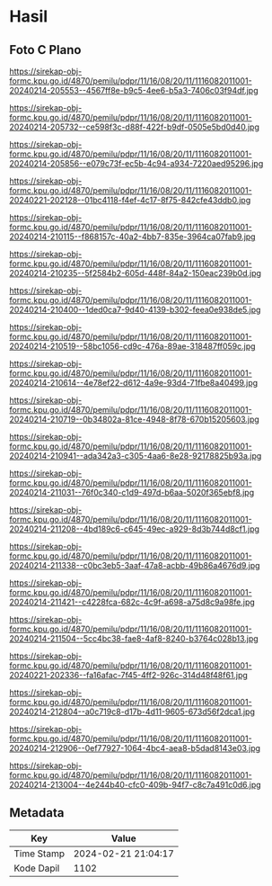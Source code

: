 # Hasil

## Foto C Plano

https://sirekap-obj-formc.kpu.go.id/4870/pemilu/pdpr/11/16/08/20/11/1116082011001-20240214-205553--4567ff8e-b9c5-4ee6-b5a3-7406c03f94df.jpg

https://sirekap-obj-formc.kpu.go.id/4870/pemilu/pdpr/11/16/08/20/11/1116082011001-20240214-205732--ce598f3c-d88f-422f-b9df-0505e5bd0d40.jpg

https://sirekap-obj-formc.kpu.go.id/4870/pemilu/pdpr/11/16/08/20/11/1116082011001-20240214-205856--e079c73f-ec5b-4c94-a934-7220aed95296.jpg

https://sirekap-obj-formc.kpu.go.id/4870/pemilu/pdpr/11/16/08/20/11/1116082011001-20240221-202128--01bc4118-f4ef-4c17-8f75-842cfe43ddb0.jpg

https://sirekap-obj-formc.kpu.go.id/4870/pemilu/pdpr/11/16/08/20/11/1116082011001-20240214-210115--f868157c-40a2-4bb7-835e-3964ca07fab9.jpg

https://sirekap-obj-formc.kpu.go.id/4870/pemilu/pdpr/11/16/08/20/11/1116082011001-20240214-210235--5f2584b2-605d-448f-84a2-150eac239b0d.jpg

https://sirekap-obj-formc.kpu.go.id/4870/pemilu/pdpr/11/16/08/20/11/1116082011001-20240214-210400--1ded0ca7-9d40-4139-b302-feea0e938de5.jpg

https://sirekap-obj-formc.kpu.go.id/4870/pemilu/pdpr/11/16/08/20/11/1116082011001-20240214-210519--58bc1056-cd9c-476a-89ae-318487ff059c.jpg

https://sirekap-obj-formc.kpu.go.id/4870/pemilu/pdpr/11/16/08/20/11/1116082011001-20240214-210614--4e78ef22-d612-4a9e-93d4-71fbe8a40499.jpg

https://sirekap-obj-formc.kpu.go.id/4870/pemilu/pdpr/11/16/08/20/11/1116082011001-20240214-210719--0b34802a-81ce-4948-8f78-670b15205603.jpg

https://sirekap-obj-formc.kpu.go.id/4870/pemilu/pdpr/11/16/08/20/11/1116082011001-20240214-210941--ada342a3-c305-4aa6-8e28-92178825b93a.jpg

https://sirekap-obj-formc.kpu.go.id/4870/pemilu/pdpr/11/16/08/20/11/1116082011001-20240214-211031--76f0c340-c1d9-497d-b6aa-5020f365ebf8.jpg

https://sirekap-obj-formc.kpu.go.id/4870/pemilu/pdpr/11/16/08/20/11/1116082011001-20240214-211208--4bd189c6-c645-49ec-a929-8d3b744d8cf1.jpg

https://sirekap-obj-formc.kpu.go.id/4870/pemilu/pdpr/11/16/08/20/11/1116082011001-20240214-211338--c0bc3eb5-3aaf-47a8-acbb-49b86a4676d9.jpg

https://sirekap-obj-formc.kpu.go.id/4870/pemilu/pdpr/11/16/08/20/11/1116082011001-20240214-211421--c4228fca-682c-4c9f-a698-a75d8c9a98fe.jpg

https://sirekap-obj-formc.kpu.go.id/4870/pemilu/pdpr/11/16/08/20/11/1116082011001-20240214-211504--5cc4bc38-fae8-4af8-8240-b3764c028b13.jpg

https://sirekap-obj-formc.kpu.go.id/4870/pemilu/pdpr/11/16/08/20/11/1116082011001-20240221-202336--fa16afac-7f45-4ff2-926c-314d48f48f61.jpg

https://sirekap-obj-formc.kpu.go.id/4870/pemilu/pdpr/11/16/08/20/11/1116082011001-20240214-212804--a0c719c8-d17b-4d11-9605-673d56f2dca1.jpg

https://sirekap-obj-formc.kpu.go.id/4870/pemilu/pdpr/11/16/08/20/11/1116082011001-20240214-212906--0ef77927-1064-4bc4-aea8-b5dad8143e03.jpg

https://sirekap-obj-formc.kpu.go.id/4870/pemilu/pdpr/11/16/08/20/11/1116082011001-20240214-213004--4e244b40-cfc0-409b-94f7-c8c7a491c0d6.jpg


## Metadata

| Key        | Value               |
| ---------- | ------------------- |
| Time Stamp | 2024-02-21 21:04:17 |
| Kode Dapil | 1102                |



